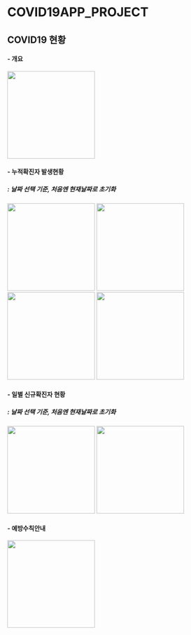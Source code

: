 # COVID19APP_PROJECT
## COVID19 현황

#### - 개요
<img src="https://user-images.githubusercontent.com/52556870/114346084-d0c9f800-9b9d-11eb-9e21-866f4c43edec.jpeg" width="200">

#### - 누적확진자 발생현황
##### : 날짜 선택 기준, 처음엔 현재날짜로 초기화
<img src="https://user-images.githubusercontent.com/52556870/114346086-d293bb80-9b9d-11eb-8da1-e8a23ec82304.jpeg" width="200">
<img src="https://user-images.githubusercontent.com/52556870/114346091-d45d7f00-9b9d-11eb-82d1-17a351d8b111.jpeg" width="200">
<img src="https://user-images.githubusercontent.com/52556870/114350789-a62f6d80-9ba4-11eb-981a-93c4781dd90d.jpeg" width="200">
<img src="https://user-images.githubusercontent.com/52556870/114350779-a3347d00-9ba4-11eb-9126-728a62d285fa.jpeg" width="200">

#### - 일별 신규확진자 현황
##### : 날짜 선택 기준, 처음엔 현재날짜로 초기화
<img src="https://user-images.githubusercontent.com/52556870/114346095-d6274280-9b9d-11eb-960c-bf2fe4f453a2.jpeg" width="200">
<img src="https://user-images.githubusercontent.com/52556870/114350774-a0398c80-9ba4-11eb-824a-f1dd665e2275.jpeg" width="200">

#### - 예방수칙안내
<img src="https://user-images.githubusercontent.com/52556870/114346104-d9223300-9b9d-11eb-8c0e-cd2da89ec952.jpeg" width="200">


